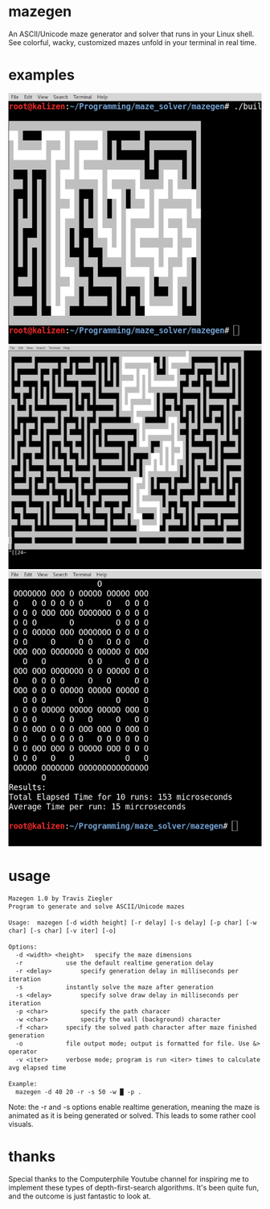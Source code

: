 # mazegen
An ASCII/Unicode maze generator and solver that runs in your Linux shell. See colorful, wacky, customized mazes unfold in your terminal in real time. 

# examples
![example1](/examples/default.png?raw=true "Default maze")
![example2](/examples/large.png?raw=true "Large maze")
![example3](/examples/custom.png?raw=true "Custom maze with verbose")

# usage

```
Mazegen 1.0 by Travis Ziegler
Program to generate and solve ASCII/Unicode mazes

Usage:  mazegen [-d width height] [-r delay] [-s delay] [-p char] [-w char] [-s char] [-v iter] [-o]

Options: 
  -d <width> <height>	specify the maze dimensions
  -r			use the default realtime generation delay
  -r <delay>  		specify generation delay in milliseconds per iteration
  -s			instantly solve the maze after generation
  -s <delay>		specify solve draw delay in milliseconds per iteration
  -p <char>   		specify the path characer
  -w <char>   		specify the wall (background) character
  -f <char>		specify the solved path character after maze finished generation
  -o 			file output mode; output is formatted for file. Use &> operator
  -v <iter>		verbose mode; program is run <iter> times to calculate avg elapsed time

Example: 
  mazegen -d 40 20 -r -s 50 -w █ -p . 
```
Note: the -r and -s options enable realtime generation, meaning the maze is animated as it is being generated or solved. This leads to some rather cool visuals. 

# thanks
Special thanks to the Computerphile Youtube channel for inspiring me to implement these types of depth-first-search algorithms. It's been quite fun, and the outcome is just fantastic to look at. 
